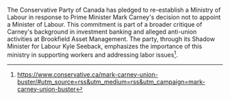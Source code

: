 The Conservative Party of Canada has pledged to re-establish a Ministry of Labour in response to Prime Minister Mark Carney's decision not to appoint a Minister of Labour. This commitment is part of a broader critique of Carney's background in investment banking and alleged anti-union activities at Brookfield Asset Management. The party, through its Shadow Minister for Labour Kyle Seeback, emphasizes the importance of this ministry in supporting workers and addressing labor issues[^1].

[^1]: https://www.conservative.ca/mark-carney-union-buster/#utm_source=rss&utm_medium=rss&utm_campaign=mark-carney-union-buster
